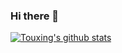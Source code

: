 ### Hi there 👋

<!--
**touxing/touxing** is a ✨ _special_ ✨ repository because its `README.md` (this file) appears on your GitHub profile.

Here are some ideas to get you started:

- 🔭 I’m currently working on ...
- 🌱 I’m currently learning ...
- 👯 I’m looking to collaborate on ...
- 🤔 I’m looking for help with ...
- 💬 Ask me about ...
- 📫 How to reach me: ...
- 😄 Pronouns: ...
- ⚡ Fun fact: ...
-->

<a href="https://github.com/touxing/github-readme-stats">
  <img align="center" src="https://github-readme-stats.touxing.vercel.app/api?username=touxing&show_icons=true&include_all_commits=true&theme=material-palenight" alt="Touxing's github stats" />
